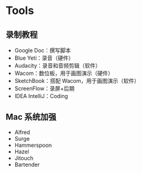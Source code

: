 # Tools

## 录制教程

- Google Doc：撰写脚本
- Blue Yeti：录音（硬件）
- Audacity：录音和音频剪辑（软件）
- Wacom：数位板，用于画图演示（硬件）
- SketchBook：搭配 Wacom，用于画图演示（软件）
- ScreenFlow：录屏+后期
- IDEA IntelliJ：Coding

## Mac 系统加强

- Alfred
- Surge
- Hammerspoon
- Hazel
- Jitouch
- Bartender
